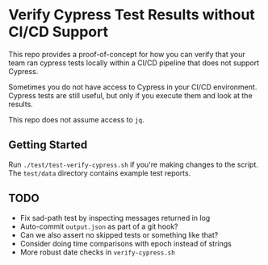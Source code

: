 # Verify Cypress Test Results without CI/CD Support

This repo provides a proof-of-concept for how you can verify that your team ran cypress tests locally within a CI/CD pipeline that does not support Cypress.

Sometimes you do not have access to Cypress in your CI/CD environment.
Cypress tests are still useful, but only if you execute them and look at the results.

This repo does not assume access to `jq`.

## Getting Started

Run `./test/test-verify-cypress.sh` if you're making changes to the script.
The `test/data` directory contains example test reports.

## TODO

* Fix sad-path test by inspecting messages returned in log
* Auto-commit `output.json` as part of a git hook?
* Can we also assert no skipped tests or something like that?
* Consider doing time comparisons with epoch instead of strings
* More robust date checks in `verify-cypress.sh`
